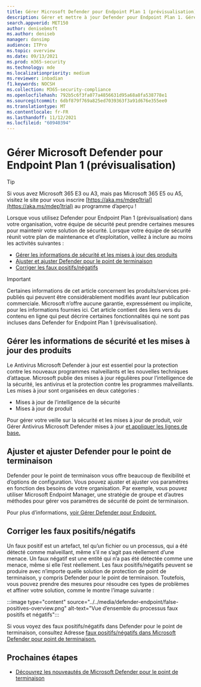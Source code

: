 ```yaml
---
title: Gérer Microsoft Defender pour Endpoint Plan 1 (prévisualisation)
description: Gérer et mettre à jour Defender pour Endpoint Plan 1. Gérer les paramètres, obtenir des mises à jour et corriger les faux positifs/négatifs.
search.appverid: MET150
author: denisebmsft
ms.author: deniseb
manager: dansimp
audience: ITPro
ms.topic: overview
ms.date: 09/13/2021
ms.prod: m365-security
ms.technology: mde
ms.localizationpriority: medium
ms.reviewer: inbadian
f1.keywords: NOCSH
ms.collection: M365-security-compliance
ms.openlocfilehash: 792b5c6f3fa077a4856631d95a68a8fa538778e1
ms.sourcegitcommit: 6dbf879f769a825ed7039363f3a91d676e355ee0
ms.translationtype: MT
ms.contentlocale: fr-FR
ms.lasthandoff: 11/12/2021
ms.locfileid: "60940394"
---
```

# <a name="manage-microsoft-defender-for-endpoint-plan-1-preview"></a>Gérer Microsoft Defender pour Endpoint Plan 1 (prévisualisation)

> [!TIP]
> Si vous avez Microsoft 365 E3 ou A3, mais pas Microsoft 365 E5 ou A5, visitez le site pour vous inscrire [https://aka.ms/mdep1trial](https://aka.ms/mdep1trial) au programme d’aperçu !

Lorsque vous utilisez Defender pour Endpoint Plan 1 (prévisualisation) dans votre organisation, votre équipe de sécurité peut prendre certaines mesures pour maintenir votre solution de sécurité. Lorsque votre équipe de sécurité réunit votre plan de maintenance et d’exploitation, veillez à inclure au moins les activités suivantes :

- [Gérer les informations de sécurité et les mises à jour des produits](#manage-security-intelligence-and-product-updates)
- [Ajuster et ajuster Defender pour le point de terminaison](#fine-tune-and-adjust-defender-for-endpoint)
- [Corriger les faux positifs/négatifs](#address-false-positivesnegatives)

> [!IMPORTANT]
> Certaines informations de cet article concernent les produits/services pré-publiés qui peuvent être considérablement modifiés avant leur publication commerciale. Microsoft n’offre aucune garantie, expressément ou implicite, pour les informations fournies ici. Cet article contient des liens vers du contenu en ligne qui peut décrire certaines fonctionnalités qui ne sont pas incluses dans Defender for Endpoint Plan 1 (prévisualisation).

## <a name="manage-security-intelligence-and-product-updates"></a>Gérer les informations de sécurité et les mises à jour des produits

Le Antivirus Microsoft Defender à jour est essentiel pour la protection contre les nouveaux programmes malveillants et les nouvelles techniques d’attaque. Microsoft publie des mises à jour régulières pour l’intelligence de la sécurité, les antivirus et la protection contre les programmes malveillants. Les mises à jour sont organisées en deux catégories : 

- Mises à jour de l’intelligence de la sécurité
- Mises à jour de produit 

Pour gérer votre veille sur la sécurité et les mises à jour de produit, voir Gérer Antivirus Microsoft Defender mises à jour [et appliquer les lignes de base.](manage-updates-baselines-microsoft-defender-antivirus.md)

## <a name="fine-tune-and-adjust-defender-for-endpoint"></a>Ajuster et ajuster Defender pour le point de terminaison

Defender pour le point de terminaison vous offre beaucoup de flexibilité et d’options de configuration. Vous pouvez ajuster et ajuster vos paramètres en fonction des besoins de votre organisation. Par exemple, vous pouvez utiliser Microsoft Endpoint Manager, une stratégie de groupe et d’autres méthodes pour gérer vos paramètres de sécurité de point de terminaison. 

Pour plus d’informations, [voir Gérer Defender pour Endpoint.](manage-atp-post-migration.md)

## <a name="address-false-positivesnegatives"></a>Corriger les faux positifs/négatifs

Un faux positif est un artefact, tel qu’un fichier ou un processus, qui a été détecté comme malveillant, même s’il ne s’agit pas réellement d’une menace. Un faux négatif est une entité qui n’a pas été détectée comme une menace, même si elle l’est réellement. Les faux positifs/négatifs peuvent se produire avec n’importe quelle solution de protection de point de terminaison, y compris Defender pour le point de terminaison. Toutefois, vous pouvez prendre des mesures pour résoudre ces types de problèmes et affiner votre solution, comme le montre l’image suivante :

:::image type="content" source="../../media/defender-endpoint/false-positives-overview.png" alt-text="Vue d’ensemble du processus faux positifs et négatifs":::

Si vous voyez des faux positifs/négatifs dans Defender pour le point de terminaison, consultez Adresse [faux positifs/négatifs dans Microsoft Defender pour point de terminaison.](defender-endpoint-false-positives-negatives.md)

## <a name="next-steps"></a>Prochaines étapes

- [Découvrez les nouveautés de Microsoft Defender pour le point de terminaison](whats-new-in-microsoft-defender-atp.md)